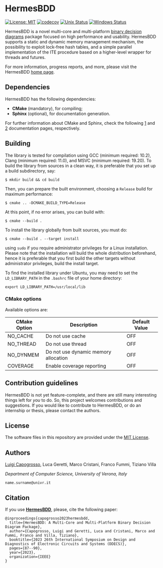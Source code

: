 # HermesBDD #

[![License: MIT](https://img.shields.io/badge/License-MIT-yellow.svg)](https://opensource.org/licenses/MIT)
[![codecov](https://codecov.io/gh/luigicapogrosso/HermesBDD/branch/main/graph/badge.svg)](https://codecov.io/gh/luigicapogrosso/HermesBDD)
[![Unix Status](https://github.com/luigicapogrosso/HermesBDD/workflows/Unix/badge.svg)](https://github.com/luigicapogrosso/HermesBDD/actions/workflows/unix.yml)
[![Windows Status](https://github.com/luigicapogrosso/HermesBDD/workflows/Windows/badge.svg)](https://github.com/luigicapogrosso/HermesBDD/actions/workflows/windows.yml)

HermesBDD is a novel multi-core and multi-platform [binary decision diagrams](https://en.wikipedia.org/wiki/Binary_decision_diagram) package focused on high performance and usability. HermesBDD supports a static and dynamic memory management mechanism, the possibility to exploit lock-free hash tables, and a simple parallel implementation of the ITE procedure based on a higher-level wrapper for threads and futures.

For more information, progress reports, and more, please visit the HermesBDD [home page](https://luigicapogrosso.github.io/HermesBDD/).

## Dependencies ##

HermesBDD has the following dependencies:

- **CMake** (mandatory), for compiling;
- **Sphinx** (optional), for documentation generation.

For further information about CMake and Sphinx, check the following [1](https://cmake.org/) and [2](https://www.sphinx-doc.org/en/master/) documentation pages, respectively.

## Building ##

The library is tested for compilation using GCC (minimum required: 10.2), Clang (minimum required: 11.0), and MSVC (minimum required: 19.20). To build the library from sources in a clean way, it is preferable that you set up a build subdirectory, say:

```
$ mkdir build && cd build
```

Then, you can prepare the built environment, choosing a `Release` build for maximum performance:

```
$ cmake .. -DCMAKE_BUILD_TYPE=Release
```

At this point, if no error arises, you can build with:

```
$ cmake --build .
```

To install the library globally from built sources, you must do:

```
$ cmake --build . --target install
```

using `sudo` if you require administrator privileges for a Linux installation. Please note that the installation will build the whole distribution beforehand, hence it is preferable that you first build the other targets without administrator privileges, build the install target.

To find the installed library under Ubuntu, you may need to set the `LD_LIBRARY_PATH` in the `.bashrc` file of your home directory:

```
export LD_LIBRARY_PATH=/usr/local/lib
```

### CMake options ###

Available options are:

| CMake Option | Description                          | Default Value |
| ------------ | ------------------------------------ | ------------- |
| NO_CACHE     | Do not use cache                     | OFF           |
| NO_THREAD    | Do not use thread                    | OFF           |
| NO_DYNMEM    | Do not use dynamic memory allocation | OFF           |
| COVERAGE     | Enable coverage reporting            | OFF           |

## Contribution guidelines ##

HermesBDD is not yet feature-complete, and there are still many interesting things left
for _you_ to do. So, this project welcomes contributions and suggestions. If you would
like to contribute to HermesBDD, or do an internship or thesis, please contact the authors.

## License ##

The software files in this repository are provided under the [MIT License](./LICENSE).


## Authors ##

[Luigi Capogrosso](https://www.capogrosso.eu/), Luca Geretti, Marco Cristani, Franco Fummi, Tiziano Villa

*Department of Computer Science, University of Verona, Italy*

`name.surname@univr.it`

## Citation ##

If you use [**HermesBDD**](https://ieeexplore.ieee.org/abstract/document/10139480), please, cite the following paper:
```
@inproceedings{capogrosso2023hermesbdd,
  title={HermesBDD: A Multi-Core and Multi-Platform Binary Decision Diagram Package},
  author={Capogrosso, Luigi and Geretti, Luca and Cristani, Marco and Fummi, Franco and Villa, Tiziano},
  booktitle={2023 26th International Symposium on Design and Diagnostics of Electronic Circuits and Systems (DDECS)},
  pages={87--90},
  year={2023},
  organization={IEEE}
}
```
